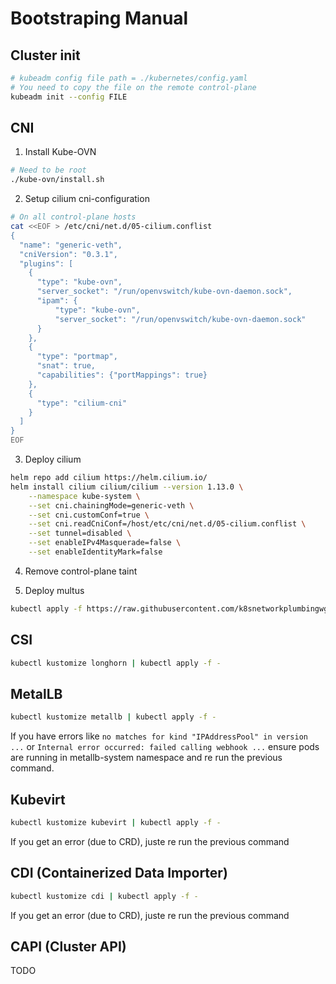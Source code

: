 # Bootstraping Manual

## Cluster init
```bash
# kubeadm config file path = ./kubernetes/config.yaml
# You need to copy the file on the remote control-plane
kubeadm init --config FILE
```

## CNI
1. Install Kube-OVN
```bash
# Need to be root
./kube-ovn/install.sh
```

2. Setup cilium cni-configuration
```bash
# On all control-plane hosts
cat <<EOF > /etc/cni/net.d/05-cilium.conflist
{
  "name": "generic-veth",
  "cniVersion": "0.3.1",
  "plugins": [
    {
      "type": "kube-ovn",
      "server_socket": "/run/openvswitch/kube-ovn-daemon.sock",
      "ipam": {
          "type": "kube-ovn",
          "server_socket": "/run/openvswitch/kube-ovn-daemon.sock"
      }
    },
    {
      "type": "portmap",
      "snat": true,
      "capabilities": {"portMappings": true}
    },
    {
      "type": "cilium-cni"
    }
  ]
}
EOF
```

3. Deploy cilium
```bash
helm repo add cilium https://helm.cilium.io/
helm install cilium cilium/cilium --version 1.13.0 \
    --namespace kube-system \
    --set cni.chainingMode=generic-veth \
    --set cni.customConf=true \
    --set cni.readCniConf=/host/etc/cni/net.d/05-cilium.conflist \
    --set tunnel=disabled \
    --set enableIPv4Masquerade=false \
    --set enableIdentityMark=false
```

4. Remove control-plane taint

5. Deploy multus
```bash
kubectl apply -f https://raw.githubusercontent.com/k8snetworkplumbingwg/multus-cni/master/deployments/multus-daemonset.yml
```

## CSI
```bash
kubectl kustomize longhorn | kubectl apply -f -
```

## MetalLB
```bash
kubectl kustomize metallb | kubectl apply -f -
```

If you have errors like `no matches for kind "IPAddressPool" in version ...` or `Internal error occurred: failed calling webhook ...` ensure pods are running in metallb-system namespace and re run the previous command.

## Kubevirt
```bash
kubectl kustomize kubevirt | kubectl apply -f -
```
If you get an error (due to CRD), juste re run the previous command

## CDI (Containerized Data Importer)
```bash
kubectl kustomize cdi | kubectl apply -f -
```
If you get an error (due to CRD), juste re run the previous command

## CAPI (Cluster API)
TODO

